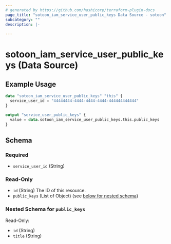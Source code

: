 ```yaml
---
# generated by https://github.com/hashicorp/terraform-plugin-docs
page_title: "sotoon_iam_service_user_public_keys Data Source - sotoon"
subcategory: ""
description: |-
  
---
```


# sotoon_iam_service_user_public_keys (Data Source)



## Example Usage

```terraform
data "sotoon_iam_service_user_public_keys" "this" {
  service_user_id = "44444444-4444-4444-4444-444444444444"
}

output "service_user_public_keys" {
  value = data.sotoon_iam_service_user_public_keys.this.public_keys
}
```

<!-- schema generated by tfplugindocs -->
## Schema

### Required

- `service_user_id` (String)

### Read-Only

- `id` (String) The ID of this resource.
- `public_keys` (List of Object) (see [below for nested schema](#nestedatt--public_keys))

<a id="nestedatt--public_keys"></a>
### Nested Schema for `public_keys`

Read-Only:

- `id` (String)
- `title` (String)
